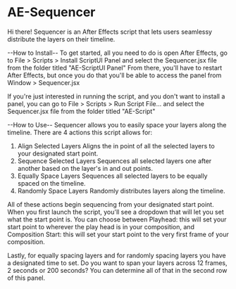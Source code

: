 # AE-Sequencer
Hi there!
Sequencer is an After Effects script that lets users seamlessy distribute the layers on their timeline.

--How to Install--
To get started, all you need to do is open After Effects, go to File > Scripts > Install ScriptUI Panel and select the Sequencer.jsx file from the folder titled "AE-ScriptUI Panel"
From there, you'll have to restart After Effects, but once you do that you'll be able to access the panel from Window > Sequencer.jsx

If you're just interested in running the script, and you don't want to install a panel, you can go to File > Scripts > Run Script File... and select the Sequencer.jsx file from the folder titled "AE-Script"

--How to Use--
Sequencer allows you to easily space your layers along the timeline.
There are 4 actions this script allows for:
1. Align Selected Layers
	Aligns the in point of all the selected layers to your designated start point.
2. Sequence Selected Layers
	Sequences all selected layers one after another based on the layer's in and out points.
3. Equally Space Layers
	Sequences all selected layers to be equally spaced on the timeline.
4. Randomly Space Layers
	Randomly distributes layers along the timeline.

All of these actions begin sequencing from your designated start point. When you first launch the script, you'll see a dropdown that will let you set what the start point is. You can choose between Playhead: this will set your start point to wherever the play head is in your composition, and Composition Start: this will set your start point to the very first frame of your composition.

Lastly, for equally spacing layers and for randomly spacing layers you have a designated time to set. Do you want to span your layers across 12 frames, 2 seconds or 200 seconds? You can determine all of that in the second row of this panel.
